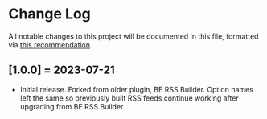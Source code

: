# Change Log

All notable changes to this project will be documented in this file, formatted via [this recommendation](http://keepachangelog.com/).

## [1.0.0] = 2023-07-21
- Initial release. Forked from older plugin, BE RSS Builder. Option names left the same so previously built RSS feeds continue working after upgrading from BE RSS Builder.
